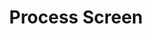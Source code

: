 ---
layout: article
title: Process Screen
description: 
  - This board gives the stacker an overview of how many pallets are missing at the current gate. Replace the variables with your data source and update the script.
lang: en
weight: 1000
isDraft: false
ref: Process_Screen
category:
  - Logistic
  - Process
image: Process_Screen_EN.png
download: Process_Screen_EN.pbmx
overview_description:
overview_benefits:
overview_data_sources:
---